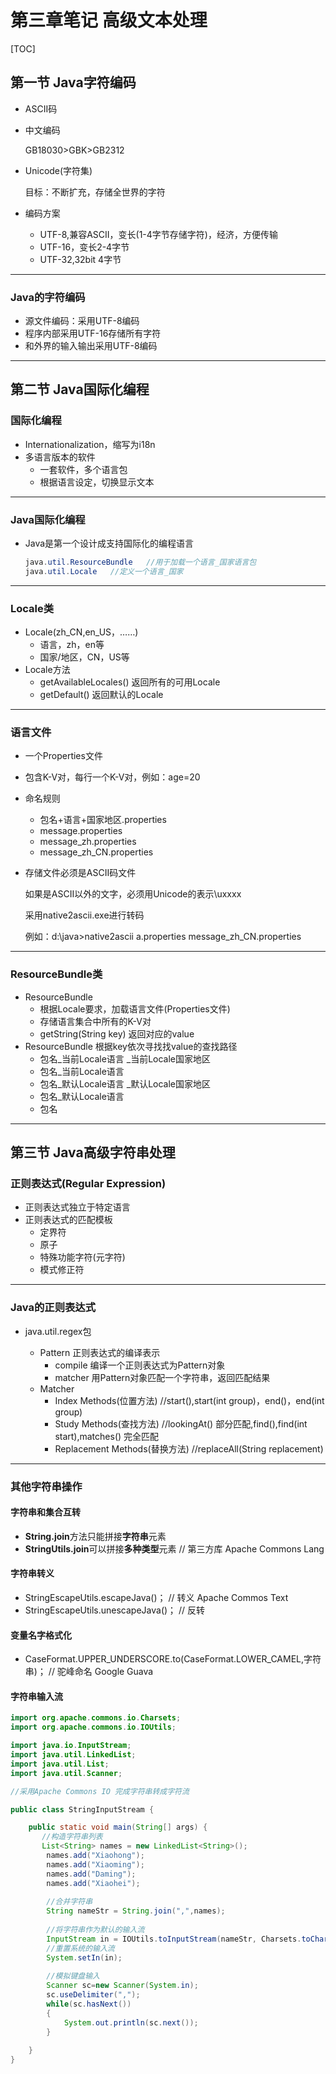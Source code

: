 # 第三章笔记 高级文本处理

[TOC]

## 第一节 Java字符编码

- ASCII码

- 中文编码

  GB18030>GBK>GB2312

- Unicode(字符集)

  目标：不断扩充，存储全世界的字符

- 编码方案

  - UTF-8,兼容ASCII，变长(1-4字节存储字符)，经济，方便传输
  - UTF-16，变长2-4字节
  - UTF-32,32bit 4字节

------

### Java的字符编码

- 源文件编码：采用UTF-8编码
- 程序内部采用UTF-16存储所有字符
- 和外界的输入输出采用UTF-8编码

------

## 第二节 Java国际化编程

### 国际化编程

- Internationalization，缩写为i18n
- 多语言版本的软件
  - 一套软件，多个语言包
  - 根据语言设定，切换显示文本

------

### Java国际化编程

- Java是第一个设计成支持国际化的编程语言

  ```java
  java.util.ResourceBundle   //用于加载一个语言_国家语言包
  java.util.Locale   //定义一个语言_国家
  ```

------

### Locale类

- Locale(zh_CN,en_US，……)
  - 语言，zh，en等
  - 国家/地区，CN，US等
- Locale方法
  - getAvailableLocales()  返回所有的可用Locale
  - getDefault()  返回默认的Locale

------

### 语言文件

- 一个Properties文件

- 包含K-V对，每行一个K-V对，例如：age=20

- 命名规则
  - 包名+语言+国家地区.properties
  - message.properties
  - message_zh.properties
  - message_zh_CN.properties

- 存储文件必须是ASCII码文件

  如果是ASCII以外的文字，必须用Unicode的表示\uxxxx

  采用native2ascii.exe进行转码

  例如：d:\java>native2ascii a.properties message_zh_CN.properties

------

### ResourceBundle类

- ResourceBundle
  - 根据Locale要求，加载语言文件(Properties文件)
  - 存储语言集合中所有的K-V对
  - getString(String key) 返回对应的value
- ResourceBundle 根据key依次寻找找value的查找路径
  - 包名_当前Locale语言 _当前Locale国家地区
  - 包名_当前Locale语言
  - 包名_默认Locale语言 _默认Locale国家地区
  - 包名_默认Locale语言
  - 包名

------

## 第三节 Java高级字符串处理

### 正则表达式(Regular Expression)

- 正则表达式独立于特定语言
- 正则表达式的匹配模板
  - 定界符
  - 原子
  - 特殊功能字符(元字符)
  - 模式修正符

------

### Java的正则表达式

- java.util.regex包

  - Pattern 正则表达式的编译表示
    - compile 编译一个正则表达式为Pattern对象
    - matcher 用Pattern对象匹配一个字符串，返回匹配结果
  - Matcher
    - Index Methods(位置方法)     //start(),start(int group)，end()，end(int group)
    - Study Methods(查找方法)    //lookingAt() 部分匹配,find(),find(int start),matches() 完全匹配
    - Replacement Methods(替换方法)    //replaceAll(String replacement)

------

### 其他字符串操作

#### 字符串和集合互转

- **String.join**方法只能拼接**字符串**元素
- **StringUtils.join**可以拼接**多种类型**元素  // 第三方库 Apache Commons Lang

#### 字符串转义

- StringEscapeUtils.escapeJava()； // 转义  Apache Commos Text
- StringEscapeUtils.unescapeJava()； // 反转

#### 变量名字格式化 

- CaseFormat.UPPER_UNDERSCORE.to(CaseFormat.LOWER_CAMEL,字符串)；  // 驼峰命名  Google Guava

#### 字符串输入流

```java
import org.apache.commons.io.Charsets;
import org.apache.commons.io.IOUtils;

import java.io.InputStream;
import java.util.LinkedList;
import java.util.List;
import java.util.Scanner;

//采用Apache Commons IO 完成字符串转成字符流

public class StringInputStream {

    public static void main(String[] args) {
       //构造字符串列表
       List<String> names = new LinkedList<String>();
        names.add("Xiaohong");
        names.add("Xiaoming");
        names.add("Daming");
        names.add("Xiaohei");
        
        //合并字符串
        String nameStr = String.join(",",names);
        
        //将字符串作为默认的输入流
        InputStream in = IOUtils.toInputStream(nameStr, Charsets.toCharset("UTF-8"));
        //重置系统的输入流
        System.setIn(in);
        
        //模拟键盘输入
        Scanner sc=new Scanner(System.in);
        sc.useDelimiter(",");
        while(sc.hasNext())
        {
            System.out.println(sc.next());
        }
        
    }
}
```


